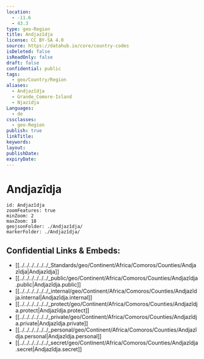 ```yaml
---
location:
  - -11.6
  - 43.3
type: geo-Region
title: Andjazîdja
license: CC BY-SA 4.0
source: https://datahub.io/core/country-codes
isDeleted: false
isReadOnly: false
draft: false
confidential: public
tags:
  - geo/Country/Region
aliases:
  - Andjazîdja
  - Grande_Comore-Island
  - Njazídja
Languages:
  - de
cssclasses:
  - geo-Region
publish: true
linkTitle: 
keywords: 
layout: 
publishDate: 
expiryDate:
---
```


# Andjazîdja

```leaflet
id: Andjazîdja
zoomFeatures: true 
minZoom: 2 
maxZoom: 18
geojsonFolder: ./Andjazîdja/
markerFolder: ./Andjazîdja/
```


## Confidential Links & Embeds: 
- [[../../../../../../_Standards/geo/Continent/Africa/Comoros/Counties/Andjazîdja|Andjazîdja]] 
- [[../../../../../../_public/geo/Continent/Africa/Comoros/Counties/Andjazîdja.public|Andjazîdja.public]] 
- [[../../../../../../_internal/geo/Continent/Africa/Comoros/Counties/Andjazîdja.internal|Andjazîdja.internal]] 
- [[../../../../../../_protect/geo/Continent/Africa/Comoros/Counties/Andjazîdja.protect|Andjazîdja.protect]] 
- [[../../../../../../_private/geo/Continent/Africa/Comoros/Counties/Andjazîdja.private|Andjazîdja.private]] 
- [[../../../../../../_personal/geo/Continent/Africa/Comoros/Counties/Andjazîdja.personal|Andjazîdja.personal]] 
- [[../../../../../../_secret/geo/Continent/Africa/Comoros/Counties/Andjazîdja.secret|Andjazîdja.secret]] 

